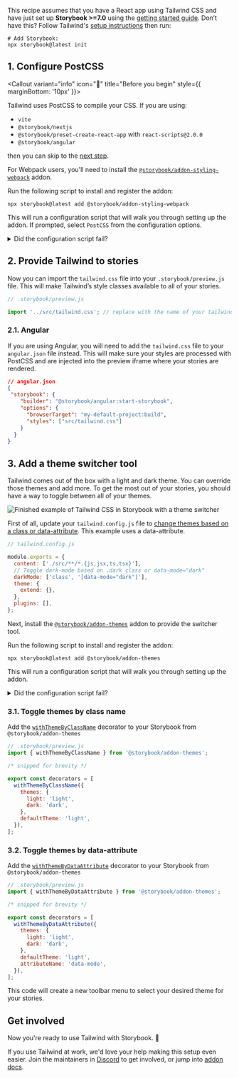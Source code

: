<Callout variant="neutral" icon="ℹ️" title="Prerequisites">

This recipe assumes that you have a React app using Tailwind CSS and have just set up **Storybook >=7.0** using the [getting started guide](/docs/react/get-started/install). Don’t have this? Follow Tailwind's [setup instructions](https://tailwindcss.com/docs/installation) then run:

```shell
# Add Storybook:
npx storybook@latest init
```

</Callout>

## 1. Configure PostCSS


<Callout variant="info" icon="📣" title="Before you begin" style={{ marginBottom: '10px' }}>

Tailwind uses PostCSS to compile your CSS. If you are using:
-  `vite`
-  `@storybook/nextjs`
-  `@storybook/preset-create-react-app` with `react-scripts@2.0.0`
-  `@storybook/angular`
  
then you can skip to the [next step](#2-provide-tailwind-to-stories).

</Callout>



For Webpack users, you'll need to install the [`@storybook/addon-styling-webpack`](https://storybook.js.org/addons/@storybook/addon-styling-webpack) addon.

Run the following script to install and register the addon:

```shell
npx storybook@latest add @storybook/addon-styling-webpack
```

This will run a configuration script that will walk you through setting up the addon. If prompted, select `PostCSS` from the configuration options.

<details>
  <summary>Did the configuration script fail?</summary>
  <p>Under the hood, this command runs <code>npx @storybook/auto-config styling</code>, which is responsible for reading your project and attempting to configure your Storybook Webpack for your desired tools. If running that command directly does not resolve your issue, please consider filing a bug report on the <a href="https://github.com/storybookjs/auto-config/issues/new?assignees=&labels=bug&projects=&template=bug_report.md&title=%5BBug%5D" target="_blank">@storybook/auto-config</a> repository so that we can further improve it. For manual configuration instructions for PostCSS, you can refer to the documentation <a href="https://github.com/storybookjs/addon-styling-webpack" target="_blank">here</a>.</p>
</details>

## 2. Provide Tailwind to stories

Now you can import the `tailwind.css` file into your `.storybook/preview.js` file. This will make Tailwind’s style classes available to all of your stories.

```js
// .storybook/preview.js

import '../src/tailwind.css'; // replace with the name of your tailwind css file
```

### 2.1. Angular

If you are using Angular, you will need to add the `tailwind.css` file to your `angular.json` file instead. This will make sure your styles are processed with PostCSS and are injected into the preview iframe where your stories are rendered.

```json
// angular.json
{
 "storybook": {
    "builder": "@storybook/angular:start-storybook",
    "options": {
      "browserTarget": "my-default-project:build",
      "styles": ["src/tailwind.css"]
    }
  } 
}
```

## 3. Add a theme switcher tool

Tailwind comes out of the box with a light and dark theme. You can override those themes and add more. To get the most out of your stories, you should have a way to toggle between all of your themes.

![Finished example of Tailwind CSS in Storybook with a theme switcher](https://user-images.githubusercontent.com/18172605/208201389-1f448dbb-978c-442e-9d6b-7bf3fea63e64.gif)

First of all, update your `tailwind.config.js` file to [change themes based on a class or data-attribute](https://tailwindcss.com/docs/dark-mode#customizing-the-class-name). This example uses a data-attribute.

```js
// tailwind.config.js

module.exports = {
  content: ['./src/**/*.{js,jsx,ts,tsx}'],
  // Toggle dark-mode based on .dark class or data-mode="dark"
  darkMode: ['class', '[data-mode="dark"]'],
  theme: {
    extend: {},
  },
  plugins: [],
};
```

Next, install the [`@storybook/addon-themes`](https://storybook.js.org/addons/@storybook/addon-themes/) addon to provide the switcher tool.

Run the following script to install and register the addon:

```shell
npx storybook@latest add @storybook/addon-themes
```

This will run a configuration script that will walk you through setting up the addon.

<details>
  <summary>Did the configuration script fail?</summary>
  <p>Under the hood, this runs <code>npx @storybook/auto-config themes</code>, which should read your project and try to configure your Storybook with the correct decorator. If running that command directly does not solve your problem, please file a bug on the <a href="https://github.com/storybookjs/auto-config/issues/new?assignees=&labels=bug&projects=&template=bug_report.md&title=%5BBug%5D" target="_blank">@storybook/auto-config</a> repository so that we can further improve it. To manually add this addon, install it, and then add it to the addons array in your <code>.storybook/main.ts</code>.</p>
</details>

### 3.1. Toggle themes by class name

Add the [`withThemeByClassName`](https://github.com/storybookjs/addon-themes/blob/main/code/addons/themes/docs/api.md#withthemebyclassname) decorator to your Storybook from `@storybook/addon-themes`

```js
// .storybook/preview.js
import { withThemeByClassName } from '@storybook/addon-themes';

/* snipped for brevity */

export const decorators = [
  withThemeByClassName({
    themes: {
      light: 'light',
      dark: 'dark',
    },
    defaultTheme: 'light',
  }),
];
```

### 3.2. Toggle themes by data-attribute

Add the [`withThemeByDataAttribute`](https://github.com/storybookjs/addon-themes/blob/main/code/addons/themes/docs/api.md#withthemebydataattribute) decorator to your Storybook from `@storybook/addon-themes`

```js
// .storybook/preview.js
import { withThemeByDataAttribute } from '@storybook/addon-themes';

/* snipped for brevity */

export const decorators = [
  withThemeByDataAttribute({
    themes: {
      light: 'light',
      dark: 'dark',
    },
    defaultTheme: 'light',
    attributeName: 'data-mode',
  }),
];
```

This code will create a new toolbar menu to select your desired theme for your stories.

## Get involved

Now you're ready to use Tailwind with Storybook. 🎉

If you use Tailwind at work, we'd love your help making this setup even easier. Join the maintainers in [Discord](https://discord.gg/storybook) to get involved, or jump into [addon docs](/docs/react/addons/introduction).
